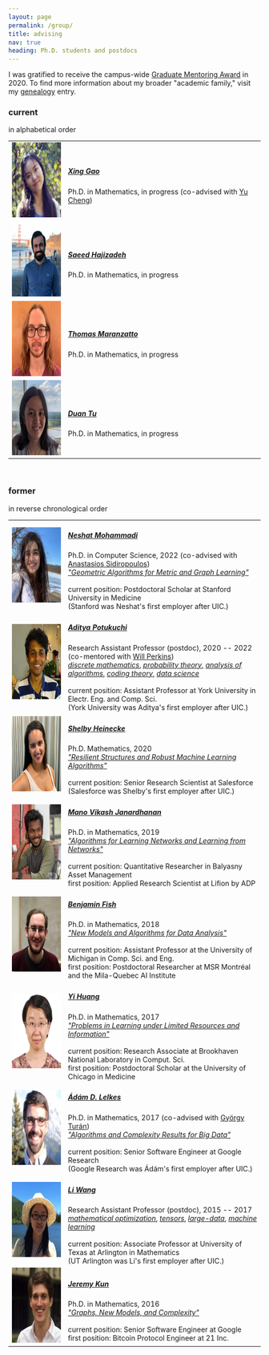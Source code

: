 ```yaml
---
layout: page
permalink: /group/
title: advising
nav: true
heading: Ph.D. students and postdocs
---
```


I was gratified to receive the campus-wide <a href="https://grad.uic.edu/faculty-staff-resources/other-resources/graduate-mentoring-awards/">Graduate Mentoring Award</a> in 2020.
To find more information about my broader "academic family," visit my <a href="https://www.mathgenealogy.org/id.php?id=140632">genealogy</a> entry.

<h3>current</h3>
in alphabetical order

<table cellpadding="8" width="100%">

<tr>
<td width="20%">
<img src="/assets/img/xing.jpg" height="150px" width="150px">
</td>
<td width="70%">
<h5><a href="https://xgao53.people.uic.edu/"><b>Xing Gao</b></a></h5>
Ph.D. in Mathematics, in progress (co-advised with <a href="https://homepages.math.uic.edu/~yucheng/">Yu Cheng</a>)
</td>
</tr>

<tr>
<td>
<img src="/assets/img/saeid.png" height="150px" width="150px">
</td>
<td>
<h5><a href="https://saeedhajizadeh.github.io/"><b>Saeed Hajizadeh</b></a></h5>
Ph.D. in Mathematics, in progress
</td>
</tr>

<tr>
<td>
<img src="/assets/img/jake.jpg" height="150px" width="150px">
</td>
<td>
<h5><a href="https://tmaran2.people.uic.edu/"><b>Thomas Maranzatto</b></a></h5>
Ph.D. in Mathematics, in progress
</td>
</tr>

<tr>
<td>
<img src="/assets/img/duan.jpg" height="150px" width="150px">
</td>
<td>
<h5><a href="https://www.linkedin.com/in/duan-tu-1432b910b/"><b>Duan Tu</b></a></h5>
Ph.D. in Mathematics, in progress
</td>
</tr>

</table>
<br>

<h3>former</h3>
in reverse chronological order

<table cellpadding="8" width="100%">


<tr>
<td width="20%">
<img src="/assets/img/neshat.jpg" height="150px" width="150px">
</td>
<td widtch="70%">
<h5><a href="https://nmoham24.people.uic.edu/"><b>Neshat Mohammadi</b></a></h5> 
Ph.D. in Computer Science, 2022 (co-advised with <a href="https://sidiropo.people.uic.edu/">Anastasios Sidiropoulos</a>)<br>
<a href="/assets/pdf/Mohammadi22_phd.pdf"><i>"Geometric Algorithms for Metric and Graph Learning"</i></a><br><br>
current position: Postdoctoral Scholar at Stanford University in Medicine<br>(Stanford was Neshat's first employer after UIC.)
</td>
</tr>



<tr>
<td width="20%">
<img src="/assets/img/aditya.jpg" height="150px" width="150px">
</td>
<td width="70%">
<h5><a href="https://www.adityapotukuchi.com/home/"><b>Aditya Potukuchi</b></a></h5>
Research Assistant Professor (postdoc), 2020 -- 2022 (co-mentored with <a href="http://willperkins.org/">Will Perkins</a>)<br>
<a href="https://en.wikipedia.org/wiki/Discrete_mathematics"><i>discrete mathematics</i></a>, <a href="https://en.wikipedia.org/wiki/Probability_theory"><i>probability theory</i></a>, <a href="https://en.wikipedia.org/wiki/Analysis_of_algorithms"><i>analysis of algorithms</i></a>, <a href="https://en.wikipedia.org/wiki/Coding_theory"><i>coding theory</i></a>, <a href="https://en.wikipedia.org/wiki/Data_science"><i>data science</i></a><br><br>
current position: Assistant Professor at York University in  Electr. Eng. and Comp. Sci.<br>
(York University was Aditya's first employer after UIC.)
</td>
</tr>

<tr>
<td>
<img src="/assets/img/shelby.jpg" height="150px" width="150px">
</td>
<td>
<h5><a href="https://shelbyh.ai/"><b>Shelby Heinecke</b></a></h5>
Ph.D. Mathematics, 2020<br>
<a href="/assets/pdf/Heinecke20_phd.pdf"><i>"Resilient Structures and Robust Machine Learning Algorithms"</i></a><br><br>
current position: Senior Research Scientist at Salesforce<br>(Salesforce was Shelby's first employer after UIC.)
</td>
</tr>

<tr>
<td>
<img src="/assets/img/mano.jpg" height="150px" width="150px">
</td>
<td>
<h5><a href="https://www.manovikash.com/"><b>Mano Vikash Janardhanan</b></a></h5>
Ph.D. in Mathematics, 2019<br>
<a href="/assets/pdf/Janardhanan19_phd.pdf"><i>"Algorithms for Learning Networks and Learning from Networks"</i></a><br><br>
current position: Quantitative Researcher in Balyasny Asset Management<br>
first position: Applied Research Scientist at Lifion by ADP
</td>
</tr>

<tr>
<td>
<img src="/assets/img/ben.jpg" height="150px" width="150px">
</td>
<td>
<h5><a href="https://ben.fish/"><b>Benjamin Fish</b></a></h5>
Ph.D. in Mathematics, 2018<br>
<a href="/assets/pdf/Fish18_phd.pdf"><i>"New Models and Algorithms for Data Analysis"</i></a><br><br>
current position: Assistant Professor at the University of Michigan in Comp. Sci. and Eng.<br>
first position: Postdoctoral Researcher at MSR Montréal and the Mila-Quebec AI Institute
</td>
</tr>

<tr>
<td>
<img src="/assets/img/yi.jpg" height="150px" width="150px">
</td>
<td>
<h5><a href="https://pphuangyi.github.io/"><b>Yi Huang</b></a></h5>
Ph.D. in Mathematics, 2017<br>
<a href="/assets/pdf/Huang17_phd.pdf"><i>"Problems in Learning under Limited Resources and Information"</i></a><br><br>
current position: Research Associate at Brookhaven National Laboratory in Comput. Sci.<br>
first position: Postdoctoral Scholar at the University of Chicago in Medicine
</td>
</tr>

<tr>
<td>
<img src="/assets/img/adam.jpg" height="150px" width="150px">
</td>
<td>
<h5><a href="http://homepages.math.uic.edu/~alelkes/"><b>Ádám D. Lelkes</b></a></h5>
Ph.D. in Mathematics, 2017 (co-advised with <a href="http://homepages.math.uic.edu/~gyt/">György Turán</a>)<br>
<a href="/assets/pdf/Lelkes17_phd.pdf"><i>"Algorithms and Complexity Results for Big Data"</i></a><br><br>
current position: Senior Software Engineer at Google Research<br>
(Google Research was Ádám's first employer after UIC.)
</td>
</tr>

<tr>
<td>
<img src="/assets/img/li.jpg" height="150px" width="150px">
</td>
<td>
<h5><a href="https://blog.uta.edu/wangl3/"><b>Li Wang</b></a></h5>
Research Assistant Professor (postdoc), 2015 -- 2017 <br>
<a href="https://en.wikipedia.org/wiki/Mathematical_optimization"><i>mathematical optimization</i></a>, <a href="https://en.wikipedia.org/wiki/Tensor"><i>tensors</i></a>, <i><a href="https://en.wikipedia.org/wiki/Big_data">large-data</a></i>, <i><a href="https://en.wikipedia.org/wiki/Machine_learning">machine learning</a></i><br><br>
current position: Associate Professor at University of Texas at Arlington in Mathematics<br>
(UT Arlington was Li's first employer after UIC.)
</td>
</tr>

<tr>
<td>
<img src="/assets/img/jeremy.jpg" height="150px" width="150px">
</td>
<td>
<h5><a href="https://jeremykun.com/"><b>Jeremy Kun</b></a></h5>
Ph.D. in Mathematics, 2016<br>
<a href="/assets/pdf/Kun16_phd.pdf"><i>"Graphs, New Models, and Complexity"</i></a><br><br>
current position:  Senior Software Engineer at Google<br>
first position: Bitcoin Protocol Engineer at 21 Inc.
</td>
</tr>
</table>
